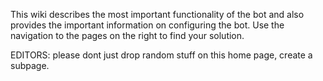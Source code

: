 This wiki describes the most important functionality of the bot and also provides the important information on configuring the bot. Use the navigation to the pages on the right to find your solution.

EDITORS: please dont just drop random stuff on this home page, create a subpage.